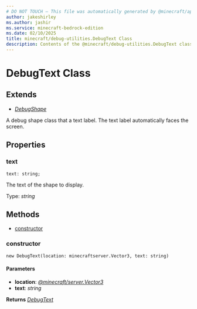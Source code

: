 ```yaml
---
# DO NOT TOUCH — This file was automatically generated by @minecraft/api-docs-generator, to report problems file an issue at https://github.com/Mojang/minecraft-scripting-libraries
author: jakeshirley
ms.author: jashir
ms.service: minecraft-bedrock-edition
ms.date: 02/10/2025
title: minecraft/debug-utilities.DebugText Class
description: Contents of the @minecraft/debug-utilities.DebugText class.
---
```

# DebugText Class

## Extends
- [*DebugShape*](DebugShape.md)

A debug shape class that a text label. The text label automatically faces the screen.

## Properties

### **text**
`text: string;`

The text of the shape to display.

Type: *string*

## Methods
- [constructor](#constructor)

### **constructor**
`
new DebugText(location: minecraftserver.Vector3, text: string)
`

#### **Parameters**
- **location**: [*@minecraft/server.Vector3*](../../../scriptapi/minecraft/server/Vector3.md)
- **text**: *string*

**Returns** [*DebugText*](DebugText.md)
